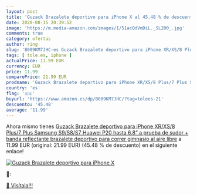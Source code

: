 ```yaml
---
layout: post
title: 'Guzack Brazalete deportivo para iPhone X al 45.48 % de descuento'
date: 2020-08-15 20:39:52
image: 'https://m.media-amazon.com/images/I/51acQdVmDiL._SL200_.jpg'
comments: true
category: ofertas
author: ring
slug: 'B089KM7JHC-es Guzack Brazalete deportivo para iPhone XR/XS/8 Plus/7 Plus...'
tags: [ tole.es, iphone ]
actualPrice: 11.99 EUR
currency: EUR
price: 11.99
comparePrice: 21.99 EUR
prodname: 'Guzack Brazalete deportivo para iPhone XR/XS/8 Plus/7 Plus Samsung S9/S8/S7  Huawei P20  hasta 6.8”  a prueba de sudor + banda reflectante  brazalete deportivo para correr  gimnasio  al aire libre'
country: 'es'
flag: '🇪🇸'
buyurl: 'https://www.amazon.es/dp/B089KM7JHC/?tag=tolees-21'
descuento: '45.48'
average: '11.99'
---
```


Ahora mismo tienes [Guzack Brazalete deportivo para iPhone XR/XS/8 Plus/7 Plus Samsung S9/S8/S7  Huawei P20  hasta 6.8”  a prueba de sudor + banda reflectante  brazalete deportivo para correr  gimnasio  al aire libre](https://www.amazon.es/dp/B089KM7JHC/?tag=tolees-21) a 11.99 EUR (original: 21.99 EUR) (45.48 %  de descuento) en el siguiente enlace!

[![Guzack Brazalete deportivo para iPhone X](https://m.media-amazon.com/images/I/51acQdVmDiL._SL200_.jpg)](https://www.amazon.es/dp/B089KM7JHC/?tag=tolees-21)

🔎:


[🛒 Visítala!!!](https://www.amazon.es/dp/B089KM7JHC/?tag=tolees-21)
